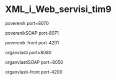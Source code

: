 # XML_i_Web_servisi_tim9

poverenik         port=8070

poverenikSOAP     port-8071

poverenik-front   port-4201


organvlasti       port=8080

organvlastiSOAP   port=8050

organvlasti-front port-4200
